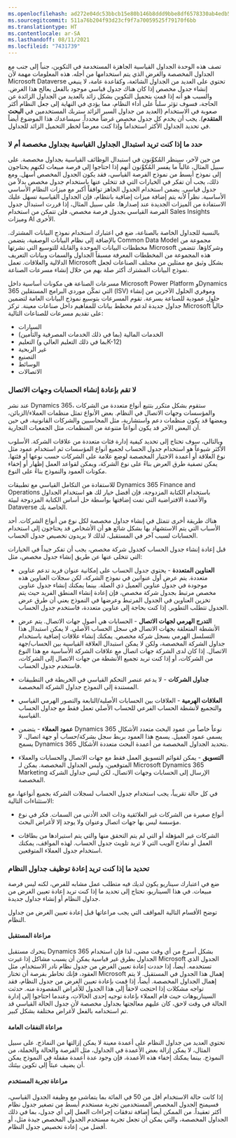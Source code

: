```yaml
---
ms.openlocfilehash: ad272e04dc53bbcb15e80b146b8ddd9bbe8df6578330ab4edb53ab3b459aa878
ms.sourcegitcommit: 511a76b204f93d23cf9f7a70059525f79170f6bb
ms.translationtype: HT
ms.contentlocale: ar-SA
ms.lasthandoff: 08/11/2021
ms.locfileid: "7431739"
---
```

تصف هذه الوحدة الجداول القياسية الجاهزة المستخدمة في التكوين، جنباً إلى جنب مع الجداول المخصصة والغرض الذي يتم استخدامها من أجله. هذه المعلومات مهمة لأن Microsoft Dataverse تحتوي على العديد من الجداول الشائعة، وكقاعدة عامة، لا ينبغي إنشاء جدول مخصص إذا كان هناك جدول قياسي موجود بالفعل يعالج هذا الغرض. والسبب هو أنه إذا قمت بتحميل التكوين بشكل زائد بالعديد من الجداول الزائدة عن الحاجة، فسوف تؤثر سلباً على أداء النظام، مما يؤدي في النهاية إلى جعل النظام أكثر صعوبة في الاستخدام (العديد من جداول السبر الزائد ستربك المستخدمين في **البحث المتقدم**). يجب أن يخدم كل جدول مخصص غرضاً محدداً. سيساعدك هذا الموضوع أيضاً في تحديد الجداول الأكثر استخداماً وإذا كنت معرضاً لخطر التحميل الزائد للجداول.

### <a name="determine-whether-to-replace-standard-tables-with-custom-tables"></a>حدد ما إذا كنت تريد استبدال الجداول القياسية بجداول مخصصة أم لا

من حين لآخر، سينظر المُكوِّنون في استبدال الوظائف القياسية بجداول مخصصة. على سبيل المثال، غالباً ما يفسر المُكوِّنون أنهم إذا احتاجوا إلى فرصة مبيعات لكنهم يحتاجون إلى نموذج أبسط من نموذج الفرصة القياسي، فقد يكون الجدول المخصص أسهل. ومع ذلك، يجب أن تفكر في الخيارات التي قد تتخلى عنها باستخدام جدول مخصص بدلاً من جدول قياسي. يضمن استخدام الجدول الجاهز توافقاً أكبر مع ميزات النظام الأساسي الأساسية. نظراً لأنه يتم إضافة ميزات إضافية بانتظام، فإن الجداول القياسية تسهل عليك الاستفادة من الميزات الجديدة عند إصدارها. على سبيل المثال، إذا قررت استبدال جدول الفرصة القياسي بجدول فرصة مخصص، فلن تتمكن من استخدام Sales Insights وميزات AI الأخرى.

بالنسبة للجداول الخاصة بالصناعة، ضع في اعتبارك استخدام نموذج البيانات المشترك.
بالإضافة إلى نظام البيانات الوصفية، يتضمن Common Data Model مجموعة من مخططات البيانات الموحدة والقابلة للتوسيع التي نشرتها Microsoft وشركاؤها. تتضمن هذه المجموعة من المخططات المعرفة مسبقاً الجداول والسمات وبيانات التعريف الدلالية والعلاقات. تعمل Microsoft بشكل وثيق مع ممثلين من مختلف الصناعات لجعل نموذج البيانات المشترك أكثر صلة بهم من خلال إنشاء مسرعات الصناعة.

مسرعات الصناعة هي مكونات أساسية داخل Microsoft Power Platform وDynamics 365 التي تمكّن موردي البرامج المستقلين (ISV) وموفري الحلول الآخرين من إنشاء حلول عمودية للصناعة بسرعة. تقوم المسرعات بتوسيع نموذج البيانات العامة لتضمين جداول جديدة لدعم مخطط بيانات للمفاهيم داخل صناعات معينة. تركز Microsoft حالياً على تقديم مسرعات للصناعات التالية:

-   السيارات
-   الخدمات المالية (بما في ذلك الخدمات المصرفية والتأمين) 
-   التعليم (بما في ذلك التعليم العالي وK-12) 
-   غير الربحية 
-   التصنيع 
-   الوسائط 
-   الاتصالات

### <a name="do-not-re-create-accounts-and-contacts"></a>لا تقم بإعادة إنشاء الحسابات وجهات الاتصال 

عند نشر Dynamics 365، ستقوم بشكل متكرر بتتبع أنواع متعددة من الشركات والمؤسسات وجهات الاتصال في النظام.
بعض الأنواع تمثل منظمات العملاء/الزبائن، وبعضها قد يكون منظمات دعم واستشارية، مثل المحاسبين والشركات القانونية، في حين أن البعض الآخر قد يكون أنواعاً متنوعة من المنظمات، مثل الجمعيات التجارية.

وبالتالي، سوف تحتاج إلى تحديد كيفية إدارة فئات متعددة من علاقات الشركة.
الأسلوب الأكثر شيوعاً هو استخدام جدول الحساب لجميع أنواع المؤسسات ثم استخدام عمود مثل نوع العلاقة أو أعمدة الاختيار المخصصة لوضع علامة على الشركات حسب نوعها أو فئتها.
يمكن تصفية طرق العرض بناءً على نوع الشركة، ويمكن لقواعد العمل إظهار أو إخفاء مكونات العمود والنموذج بناءً على النوع.

للاستفادة من التكامل القياسي مع تطبيقات Dynamics 365 Finance and Operations باستخدام الكتابة المزدوجة، فإن أفضل خيار لك هو استخدام الجداول والأعمدة الافتراضية التي تمت إضافتها بواسطة حل أساس الكتابة المزدوجة لبيئة Dataverse الخاصة بك.

هناك طريقة أخرى تتمثل في إنشاء جداول مخصصة لكل نوع من أنواع الشركات. أحد الأسباب التي يتم الاستشهاد بها بشكل شائع هو أن الأشخاص قد يحتاجون إلى استخدام الحسابات لسبب آخر في المستقبل، لذلك لا يريدون تخصيص جدول الحساب.

قبل إعادة إنشاء جدول الحساب كجدول شركة مخصص، يجب أن تفكر جيداً في الخيارات التي تتخلى عنها عن طريق إنشاء جدول مخصص، مثل:

-   **العناوين المتعددة** - يحتوي جدول الحساب على إمكانية عنوان فريد تدعم عناوين متعددة. يتم عرض أول عنوانين في نموذج الشركة، لكن سجلات العناوين هذه موجودة في جدول عناوين العميل ذي الصلة. بينما يمكنك إنشاء جدول عناوين مخصص مرتبط بجدول شركة مخصص، فإن إعادة إنشاء المنطق الفريد حيث يتم تخزين العناوين في الجدول المرتبط وعرضها في النموذج يعني أن طرق عرض الجدول تتطلب التطوير.
    إذا كنت بحاجة إلى عناوين متعددة، فاستخدم جدول الحساب.

-   **التدرج الهرمي لجهات الاتصال** - الحسابات هي أصول جهات الاتصال.
    يتم عرض الأنشطة المتعلقة بجهات الاتصال في سجل الحساب الأصلي.
    لا يمكن استبدال هذا التسلسل الهرمي بسجل شركة مخصص. يمكنك إنشاء علاقات إضافية باستخدام جداول الشركة المخصصة، ولكن لا يمكن استبدال العلاقة القياسية بين الحساب/جهة الاتصال. إذا كان لدى الشركة جهات اتصال مع علاقات الشركة الأساسية مع هذا النوع من الشركات، أو إذا كنت تريد تجميع الأنشطة من جهات الاتصال إلى الشركات، فاستخدم جدول الحساب.

-   **جداول الشركات** - لا يدعم عنصر التحكم القياسي في الخريطة في التطبيقات المستندة إلى النموذج جداول الشركة المخصصة.

-   **العلاقات الهرمية** - العلاقات بين الحسابات الأصلية/التابعة والتصور الهرمي القياسي والتجميع لأنشطة الحساب الفرعي للحساب الأصلي تعمل فقط مع جداول الحساب القياسية.

-  **عمود العملاء** - يتضمن Dynamics 365 نوعاً خاصاً من عمود البحث متعدد الأشكال يسمى عمود العميل. يسمح هذا العمود بربط سجل بشركة/حساب أو جهة اتصال. لا يسمح Dynamics 365 بتحديد الجداول المخصصة من أعمدة البحث متعددة الأشكال.

-   **التسويق** - يمكن لقوائم التسويق العمل فقط مع جهات الاتصال والحسابات والعملاء المتوقعين، وليس الجداول المخصصة. يمكن لـ Microsoft Dynamics 365 Marketing الإرسال إلى الحسابات وجهات الاتصال، لكن ليس جداول الشركة المخصصة.

في كل حالة تقريباً، يجب استخدام جدول الحساب لسجلات الشركة بجميع أنواعها، مع الاستثناءات التالية:

-   أنواع صغيرة من الشركات غير العلائقية وذات الحد الأدنى من السمات. فكر في نوع مؤسسة ليس بها جهات اتصال وعنوان ولا يوجد إلا لأغراض البحث.

-   الشركات غير المؤهلة أو التي لم يتم التحقق منها والتي يتم استيرادها من بطاقات العمل أو نماذج الويب التي لا تريد تلويث جدول الحساب.
    لهذه المواقف، يمكنك استخدام جدول العملاء المتوقعين.

### <a name="determine-whether-to-repurpose-system-tables"></a>تحديد ما إذا كنت تريد إعادة توظيف جداول النظام

ضع في اعتبارك سيناريو يكون لديك فيه متطلب عمل مشابه للفرص، لكنه ليس فرصة مبيعات. في هذا السيناريو، تحتاج إلى تحديد ما إذا كنت تريد إعادة تعيين الغرض من جداول النظام أو إنشاء جداول جديدة.

توضح الأقسام التالية المواقف التي يجب مراعاتها قبل إعادة تعيين الغرض من جداول النظام.

#### <a name="consider-the-future"></a>مراعاة المستقبل

يتحرك مستقبل Dynamics 365 بشكل أسرع من أي وقت مضى، لذا فإن استخدام الجداول بطرق غير قياسية يمكن أن يسبب مشاكل إذا غيرت Microsoft الجدول الذي تستخدمه. أيضاً، إذا حددت إعادة تعيين الغرض من جدول نظام نادر الاستخدام، مثل العقود، فإنك تخاطر بفرصة أن تختار Microsoft إهمال هذا الجدول في المستقبل.
لا يتم إهمال الجداول المخصصة. أيضاً، إذا قمت بإعادة تعيين الغرض من جدول النظام، فقد تواجه مشكلات إذا احتجت لاحقاً إلى هذا الجدول للأغراض المقصودة منه. حدثت السيناريوهات حيث قام العملاء بإعادة توجيه إحدى الحالات، وعندما احتاجوا إلى إدارة الحالة في وقت لاحق، كان عليهم معالجتها بجداول مخصصة لأن جدول الحالة القياسي قد تم استخدامه بالفعل لأغراض مختلفة بشكل كبير.

#### <a name="consider-the-overhead"></a>مراعاة النفقات العامة

تحتوي العديد من جداول النظام على أعمدة معينة لا يمكن إزالتها من النماذج. على سبيل المثال، لا يمكن إزالة بعض الأعمدة في الجداول، مثل الفرصة والحالة والحملة، من النموذج.
بينما يمكنك إخفاء هذه الأعمدة، فإن وجود عدة أعمدة مقفلة في النموذج يمكن أن يضيف عبئاً إلى تكوين بيئتك. 

#### <a name="consider-the-user-experience"></a>مراعاة تجربة المستخدم

إذا كانت حالة الاستخدام أقل من 50 في المائة بما يتماشى مع وظيفة الجدول القياسي، فسيمنح الجدول المخصص المستخدمين تجربة مستخدم أبسط من تصغير جدول نظام أكثر تعقيداً.
من الممكن أيضاً إضافة تدفقات إجراءات العمل إلى أي جدول، بما في ذلك الجداول المخصصة، والتي يمكن أن تجعل تجربة مستخدم الجدول المخصص جيدة مثل، أو أفضل من، إعادة تخصيص جدول النظام.

